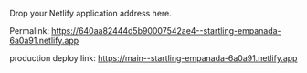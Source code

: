 Drop your Netlify application address here.


Permalink:
https://640aa82444d5b90007542ae4--startling-empanada-6a0a91.netlify.app

production deploy link:
https://main--startling-empanada-6a0a91.netlify.app
